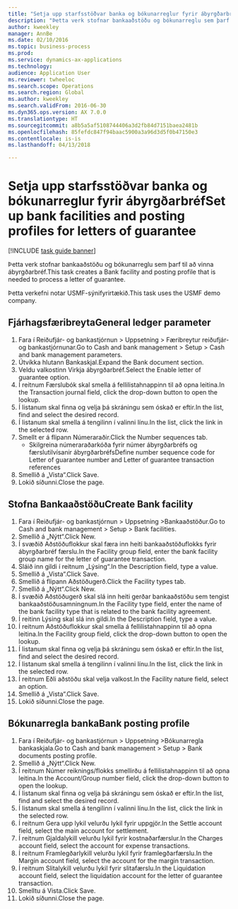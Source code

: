 ```yaml
--- 
title: "Setja upp starfsstöðvar banka og bókunarreglur fyrir ábyrgðarbréf"
description: "Þetta verk stofnar bankaaðstöðu og bókunarreglu sem þarf til að vinna ábyrgðarbréf."
author: kweekley
manager: AnnBe
ms.date: 02/10/2016
ms.topic: business-process
ms.prod: 
ms.service: dynamics-ax-applications
ms.technology: 
audience: Application User
ms.reviewer: twheeloc
ms.search.scope: Operations
ms.search.region: Global
ms.author: kweekley
ms.search.validFrom: 2016-06-30
ms.dyn365.ops.version: AX 7.0.0
ms.translationtype: HT
ms.sourcegitcommit: a8b5a5af5108744406a3d2fb84d7151baea2481b
ms.openlocfilehash: 85fefdc847f94baac5900a3a96d3d5f0b47150e3
ms.contentlocale: is-is
ms.lasthandoff: 04/13/2018

---
```

# <a name="set-up-bank-facilities-and-posting-profiles-for-letters-of-guarantee"></a><span data-ttu-id="f18ad-103">Setja upp starfsstöðvar banka og bókunarreglur fyrir ábyrgðarbréf</span><span class="sxs-lookup"><span data-stu-id="f18ad-103">Set up bank facilities and posting profiles for letters of guarantee</span></span>

[!INCLUDE [task guide banner](../../includes/task-guide-banner.md)]

<span data-ttu-id="f18ad-104">Þetta verk stofnar bankaaðstöðu og bókunarreglu sem þarf til að vinna ábyrgðarbréf.</span><span class="sxs-lookup"><span data-stu-id="f18ad-104">This task creates a Bank facility and posting profile that is needed to process a letter of guarantee.</span></span>



<span data-ttu-id="f18ad-105">Þetta verkefni notar USMF-sýnifyrirtækið.</span><span class="sxs-lookup"><span data-stu-id="f18ad-105">This task uses the USMF demo company.</span></span> 




## <a name="general-ledger-parameter"></a><span data-ttu-id="f18ad-106">Fjárhagsfæribreyta</span><span class="sxs-lookup"><span data-stu-id="f18ad-106">General ledger parameter</span></span>
1. <span data-ttu-id="f18ad-107">Fara í Reiðufjár- og bankastjórnun > Uppsetning > Færibreytur reiðufjár- og bankastjórnunar.</span><span class="sxs-lookup"><span data-stu-id="f18ad-107">Go to Cash and bank management > Setup > Cash and bank management parameters.</span></span>
2. <span data-ttu-id="f18ad-108">Útvíkka hlutann Bankaskjal.</span><span class="sxs-lookup"><span data-stu-id="f18ad-108">Expand the Bank document section.</span></span>
3. <span data-ttu-id="f18ad-109">Veldu valkostinn Virkja ábyrgðarbréf.</span><span class="sxs-lookup"><span data-stu-id="f18ad-109">Select the Enable letter of guarantee option.</span></span>
4. <span data-ttu-id="f18ad-110">Í reitnum Færslubók skal smella á fellilistahnappinn til að opna leitina.</span><span class="sxs-lookup"><span data-stu-id="f18ad-110">In the Transaction journal field, click the drop-down button to open the lookup.</span></span>
5. <span data-ttu-id="f18ad-111">Í listanum skal finna og velja þá skráningu sem óskað er eftir.</span><span class="sxs-lookup"><span data-stu-id="f18ad-111">In the list, find and select the desired record.</span></span>
6. <span data-ttu-id="f18ad-112">Í listanum skal smella á tengilinn í valinni línu.</span><span class="sxs-lookup"><span data-stu-id="f18ad-112">In the list, click the link in the selected row.</span></span>
7. <span data-ttu-id="f18ad-113">Smellt er á flipann Númeraraðir.</span><span class="sxs-lookup"><span data-stu-id="f18ad-113">Click the Number sequences tab.</span></span>
    * <span data-ttu-id="f18ad-114">Skilgreina númeraraðarkóða fyrir númer ábyrgðarbréfs og færslutilvísanir ábyrgðarbréfs</span><span class="sxs-lookup"><span data-stu-id="f18ad-114">Define number sequence code for Letter of guarantee number and Letter of guarantee transaction references</span></span>  
8. <span data-ttu-id="f18ad-115">Smellið á „Vista“.</span><span class="sxs-lookup"><span data-stu-id="f18ad-115">Click Save.</span></span>
9. <span data-ttu-id="f18ad-116">Lokið síðunni.</span><span class="sxs-lookup"><span data-stu-id="f18ad-116">Close the page.</span></span>

## <a name="create-bank-facility"></a><span data-ttu-id="f18ad-117">Stofna Bankaaðstöðu</span><span class="sxs-lookup"><span data-stu-id="f18ad-117">Create Bank facility</span></span>
1. <span data-ttu-id="f18ad-118">Fara í Reiðufjár- og bankastjórnun > Uppsetning >Bankaaðstöður.</span><span class="sxs-lookup"><span data-stu-id="f18ad-118">Go to Cash and bank management > Setup > Bank facilities.</span></span>
2. <span data-ttu-id="f18ad-119">Smellið á „Nýtt“.</span><span class="sxs-lookup"><span data-stu-id="f18ad-119">Click New.</span></span>
3. <span data-ttu-id="f18ad-120">Í svæðið Aðstöðuflokkur skal færa inn heiti bankaaðstöðuflokks fyrir ábyrgðarbréf færslu.</span><span class="sxs-lookup"><span data-stu-id="f18ad-120">In the Facility group field, enter the bank facility group name for the letter of guarantee transaction.</span></span>
4. <span data-ttu-id="f18ad-121">Sláið inn gildi í reitnum „Lýsing“.</span><span class="sxs-lookup"><span data-stu-id="f18ad-121">In the Description field, type a value.</span></span>
5. <span data-ttu-id="f18ad-122">Smellið á „Vista“.</span><span class="sxs-lookup"><span data-stu-id="f18ad-122">Click Save.</span></span>
6. <span data-ttu-id="f18ad-123">Smellið á flipann Aðstöðugerð.</span><span class="sxs-lookup"><span data-stu-id="f18ad-123">Click the Facility types tab.</span></span>
7. <span data-ttu-id="f18ad-124">Smellið á „Nýtt“.</span><span class="sxs-lookup"><span data-stu-id="f18ad-124">Click New.</span></span>
8. <span data-ttu-id="f18ad-125">Í svæðið Aðstöðugerð skal slá inn heiti gerðar bankaaðstöðu sem tengist bankaaðstöðusamningnum.</span><span class="sxs-lookup"><span data-stu-id="f18ad-125">In the Facility type field, enter the name of the bank facility type that is related to the bank facility agreement.</span></span>
9. <span data-ttu-id="f18ad-126">Í reitinn Lýsing skal slá inn gildi.</span><span class="sxs-lookup"><span data-stu-id="f18ad-126">In the Description field, type a value.</span></span>
10. <span data-ttu-id="f18ad-127">Í reitnum Aðstöðuflokkur skal smella á fellilistahnappinn til að opna leitina.</span><span class="sxs-lookup"><span data-stu-id="f18ad-127">In the Facility group field, click the drop-down button to open the lookup.</span></span>
11. <span data-ttu-id="f18ad-128">Í listanum skal finna og velja þá skráningu sem óskað er eftir.</span><span class="sxs-lookup"><span data-stu-id="f18ad-128">In the list, find and select the desired record.</span></span>
12. <span data-ttu-id="f18ad-129">Í listanum skal smella á tengilinn í valinni línu.</span><span class="sxs-lookup"><span data-stu-id="f18ad-129">In the list, click the link in the selected row.</span></span>
13. <span data-ttu-id="f18ad-130">Í reitnum Eðli aðstöðu skal velja valkost.</span><span class="sxs-lookup"><span data-stu-id="f18ad-130">In the Facility nature field, select an option.</span></span>
14. <span data-ttu-id="f18ad-131">Smellið á „Vista“.</span><span class="sxs-lookup"><span data-stu-id="f18ad-131">Click Save.</span></span>
15. <span data-ttu-id="f18ad-132">Lokið síðunni.</span><span class="sxs-lookup"><span data-stu-id="f18ad-132">Close the page.</span></span>

## <a name="bank-posting-profile"></a><span data-ttu-id="f18ad-133">Bókunarregla banka</span><span class="sxs-lookup"><span data-stu-id="f18ad-133">Bank posting profile</span></span>
1. <span data-ttu-id="f18ad-134">Fara í Reiðufjár- og bankastjórnun > Uppsetning >Bókunarregla bankaskjala.</span><span class="sxs-lookup"><span data-stu-id="f18ad-134">Go to Cash and bank management > Setup > Bank documents posting profile.</span></span>
2. <span data-ttu-id="f18ad-135">Smellið á „Nýtt“.</span><span class="sxs-lookup"><span data-stu-id="f18ad-135">Click New.</span></span>
3. <span data-ttu-id="f18ad-136">Í reitnum Númer reiknings/flokks smellirðu á fellilistahnappinn til að opna leitina.</span><span class="sxs-lookup"><span data-stu-id="f18ad-136">In the Account/Group number field, click the drop-down button to open the lookup.</span></span>
4. <span data-ttu-id="f18ad-137">Í listanum skal finna og velja þá skráningu sem óskað er eftir.</span><span class="sxs-lookup"><span data-stu-id="f18ad-137">In the list, find and select the desired record.</span></span>
5. <span data-ttu-id="f18ad-138">Í listanum skal smella á tengilinn í valinni línu.</span><span class="sxs-lookup"><span data-stu-id="f18ad-138">In the list, click the link in the selected row.</span></span>
6. <span data-ttu-id="f18ad-139">Í reitnum Gera upp lykil velurðu lykil fyrir uppgjör.</span><span class="sxs-lookup"><span data-stu-id="f18ad-139">In the Settle account field, select the main account for settlement.</span></span>
7. <span data-ttu-id="f18ad-140">Í reitnum Gjaldalykill velurðu lykil fyrir kostnaðarfærslur.</span><span class="sxs-lookup"><span data-stu-id="f18ad-140">In the Charges account field, select the account for expense transactions.</span></span>
8. <span data-ttu-id="f18ad-141">Í reitnum Framlegðarlykill velurðu lykil fyrir framlegðarfærslu.</span><span class="sxs-lookup"><span data-stu-id="f18ad-141">In the Margin account field, select the account for the margin transaction.</span></span>
9. <span data-ttu-id="f18ad-142">Í reitnum Slitalykill velurðu lykil fyrir slitafærslu.</span><span class="sxs-lookup"><span data-stu-id="f18ad-142">In the Liquidation account field, select the liquidation account for the letter of guarantee transaction.</span></span> 
10. <span data-ttu-id="f18ad-143">Smelltu á Vista.</span><span class="sxs-lookup"><span data-stu-id="f18ad-143">Click Save.</span></span>
11. <span data-ttu-id="f18ad-144">Lokið síðunni.</span><span class="sxs-lookup"><span data-stu-id="f18ad-144">Close the page.</span></span>


